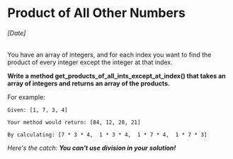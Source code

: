 # Product of All Other Numbers
###### [Date]

You have an array of integers, and for each index you want to find the product of every integer except the integer at that index.

**Write a method get_products_of_all_ints_except_at_index() that takes an array of integers and returns an array of the products.**

For example:
```
Given: [1, 7, 3, 4]

Your method would return: [84, 12, 28, 21]

By calculating: [7 * 3 * 4,  1 * 3 * 4,  1 * 7 * 4,  1 * 7 * 3]
```

_Here's the catch: **You can't use division in your solution!**_
